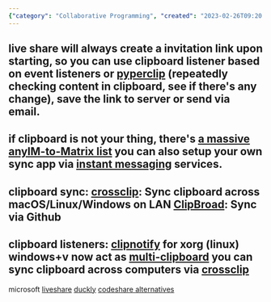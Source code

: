 ```yaml
---
{"category": "Collaborative Programming", "created": "2023-02-26T09:20:23.644Z", "date": "2023-02-26 09:20:23", "description": "This text dives into the world of collaborative programming tools, showcasing various options such as Live Share, Crossclip, and CodeShare. These tools enable seamless clipboard syncing, code sharing, and instant messaging across different platforms, making collaboration between developers easier and more efficient.", "modified": "2023-04-04T06:31:00.413Z", "tags": ["collaborative programming", "Live Share", "Crossclip", "CodeShare", "clipboard syncing", "code sharing", "instant messaging"], "title": "Live Share Plugin, Clipboard syncing, peer programming, collaboration, multi-user editing"}
---
```

live share will always create a invitation link upon starting, so you can use clipboard listener based on event listeners or [pyperclip](https://pypi.org/project/pyperclip/) (repeatedly checking content in clipboard, see if there's any change), save the link to server or send via email.
----
if clipboard is not your thing, there's [a massive anyIM-to-Matrix list](https://www.matrix.org/docs/projects/try-matrix-now)
you can also setup your own sync app via [instant messaging](https://github.com/topics/instant-messaging) services.
----
clipboard sync:
[crossclip](https://github.com/yue/crossclip): Sync clipboard across macOS/Linux/Windows on LAN
[ClipBroad](https://github.com/dale0525/ClipBroad): Sync via Github
----
clipboard listeners:
[clipnotify](https://github.com/cdown/clipnotify) for xorg (linux)
windows+v now act as [multi-clipboard](https://github.com/brentvollebregt/multi-clipboard)
you can sync clipboard across computers via [crossclip](https://github.com/yue/crossclip)
----
microsoft [liveshare](https://alternativeto.net/software/visual-studio-live-share/about/)
[duckly](https://alternativeto.net/software/gitduck/about/)
[codeshare alternatives](https://alternativeto.net/software/codeshare/?p=2)